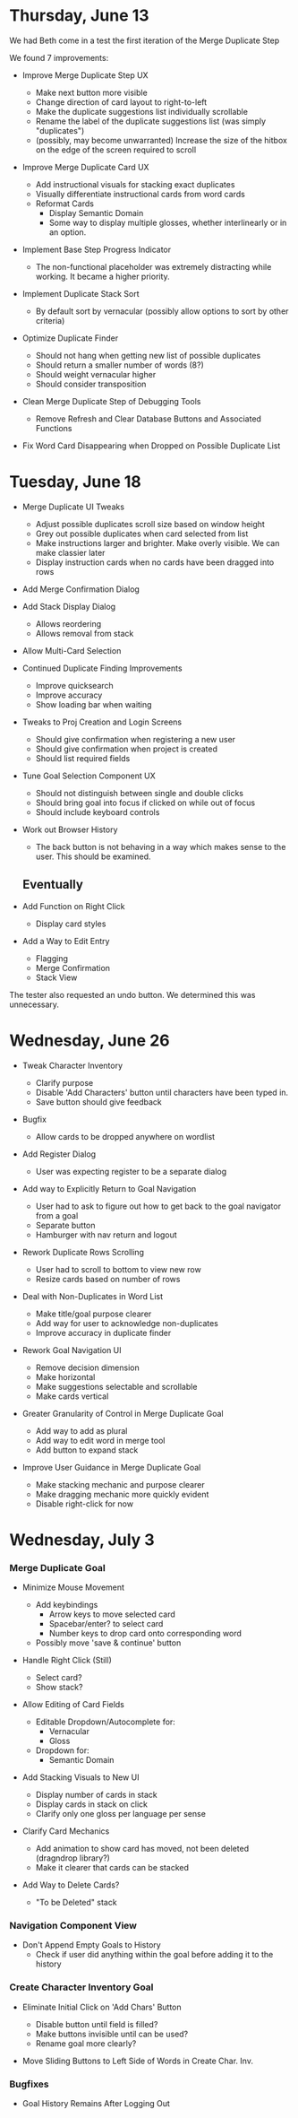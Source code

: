 # Thursday, June 13

We had Beth come in a test the first iteration of the Merge Duplicate Step

We found 7 improvements:

- Improve Merge Duplicate Step UX

  - Make next button more visible
  - Change direction of card layout to right-to-left
  - Make the duplicate suggestions list individually scrollable
  - Rename the label of the duplicate suggestions list (was simply "duplicates")
  - (possibly, may become unwarranted) Increase the size of the hitbox on the edge of the screen required to scroll

- Improve Merge Duplicate Card UX

  - Add instructional visuals for stacking exact duplicates
  - Visually differentiate instructional cards from word cards
  - Reformat Cards
    - Display Semantic Domain
    - Some way to display multiple glosses, whether interlinearly or in an option.

- Implement Base Step Progress Indicator

  - The non-functional placeholder was extremely distracting while working. It became a higher priority.

- Implement Duplicate Stack Sort

  - By default sort by vernacular (possibly allow options to sort by other criteria)

- Optimize Duplicate Finder

  - Should not hang when getting new list of possible duplicates
  - Should return a smaller number of words (8?)
  - Should weight vernacular higher
  - Should consider transposition

- Clean Merge Duplicate Step of Debugging Tools

  - Remove Refresh and Clear Database Buttons and Associated Functions

- Fix Word Card Disappearing when Dropped on Possible Duplicate List

# Tuesday, June 18

- Merge Duplicate UI Tweaks

  - Adjust possible duplicates scroll size based on window height
  - Grey out possible duplicates when card selected from list
  - Make instructions larger and brighter. Make overly visible. We can make classier later
  - Display instruction cards when no cards have been dragged into rows

- Add Merge Confirmation Dialog

- Add Stack Display Dialog

  - Allows reordering
  - Allows removal from stack

- Allow Multi-Card Selection

- Continued Duplicate Finding Improvements

  - Improve quicksearch
  - Improve accuracy
  - Show loading bar when waiting

- Tweaks to Proj Creation and Login Screens

  - Should give confirmation when registering a new user
  - Should give confirmation when project is created
  - Should list required fields

- Tune Goal Selection Component UX

  - Should not distinguish between single and double clicks
  - Should bring goal into focus if clicked on while out of focus
  - Should include keyboard controls

- Work out Browser History

  - The back button is not behaving in a way which makes sense to the user. This should be examined.

  ## Eventually

- Add Function on Right Click

  - Display card styles

- Add a Way to Edit Entry
  - Flagging
  - Merge Confirmation
  - Stack View

The tester also requested an undo button. We determined this was unnecessary.

# Wednesday, June 26

- Tweak Character Inventory

  - Clarify purpose
  - Disable 'Add Characters' button until characters have been typed in.
  - Save button should give feedback

- Bugfix

  - Allow cards to be dropped anywhere on wordlist

- Add Register Dialog

  - User was expecting register to be a separate dialog

- Add way to Explicitly Return to Goal Navigation

  - User had to ask to figure out how to get back to the goal navigator from a goal
  - Separate button
  - Hamburger with nav return and logout

- Rework Duplicate Rows Scrolling

  - User had to scroll to bottom to view new row
  - Resize cards based on number of rows

- Deal with Non-Duplicates in Word List

  - Make title/goal purpose clearer
  - Add way for user to acknowledge non-duplicates
  - Improve accuracy in duplicate finder

- Rework Goal Navigation UI

  - Remove decision dimension
  - Make horizontal
  - Make suggestions selectable and scrollable
  - Make cards vertical

- Greater Granularity of Control in Merge Duplicate Goal

  - Add way to add as plural
  - Add way to edit word in merge tool
  - Add button to expand stack

- Improve User Guidance in Merge Duplicate Goal

  - Make stacking mechanic and purpose clearer
  - Make dragging mechanic more quickly evident
  - Disable right-click for now

# Wednesday, July 3

### Merge Duplicate Goal

- Minimize Mouse Movement

  - Add keybindings
    - Arrow keys to move selected card
    - Spacebar/enter? to select card
    - Number keys to drop card onto corresponding word
  - Possibly move 'save & continue' button

- Handle Right Click (Still)

  - Select card?
  - Show stack?

- Allow Editing of Card Fields

  - Editable Dropdown/Autocomplete for:
    - Vernacular
    - Gloss
  - Dropdown for:
    - Semantic Domain

- Add Stacking Visuals to New UI

  - Display number of cards in stack
  - Display cards in stack on click
  - Clarify only one gloss per language per sense

- Clarify Card Mechanics

  - Add animation to show card has moved, not been deleted (dragndrop library?)
  - Make it clearer that cards can be stacked

- Add Way to Delete Cards?
  - "To be Deleted" stack

### Navigation Component View

- Don't Append Empty Goals to History
  - Check if user did anything within the goal before adding it to the history

### Create Character Inventory Goal

- Eliminate Initial Click on 'Add Chars' Button

  - Disable button until field is filled?
  - Make buttons invisible until can be used?
  - Rename goal more clearly?

- Move Sliding Buttons to Left Side of Words in Create Char. Inv.

### Bugfixes

- Goal History Remains After Logging Out
